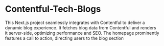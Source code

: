 # Contentful-Tech-Blogs
This Next.js project seamlessly integrates with Contentful to deliver a dynamic blog experience. It fetches blog data from Contentful and renders it server-side, optimizing performance and SEO. The homepage prominently features a call to action, directing users to the blog section
